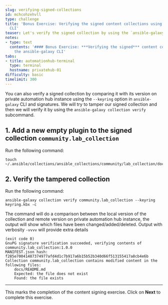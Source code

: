 ```yaml
---
slug: verifying-signed-collections
id: mchcohzehvll
type: challenge
title: 'Bonus Exercise: Verifying the signed content collections using the ansible-galaxy
  CLI'
teaser: Let's verify the signed collection by using the `ansible-galaxy` CLI
notes:
- type: text
  contents: '#### Bonus Exercise: ***Verifying the signed*** content collections using
    the ansible-galaxy CLI'
tabs:
- title: automationhub-terminal
  type: terminal
  hostname: privatehub-01
difficulty: basic
timelimit: 300
---
```

You can also verify a signed collection by comparing it with its version on private automation hub instance using the `--keyring` option in `ansible-galaxy` CLI and signatures.
We will try to tamper our signed collection and then we will verify it by using the `ansible-galaxy collection verify` subcommand.
## 1. Add a new empty plugin to the signed collection `community.lab_collection`
Run the following command:
```
touch ~/.ansible/collections/ansible_collections/community/lab_collection/docs/README.md
```

## 2. Verify the tampered collection
Run the following command:
```
ansible-galaxy collection verify community.lab_collection --keyring keyring.kbx -c
```
The command will do a comparison between the local version of the collection and remote version on private automation hub instance, the output will show which files have been changed/added/deleted.
Output with verbosity `-vvvv` will provide extra details
```
(exit code 0)
GnuPG signature verification succeeded, verifying contents of community.lab_collection:1.0.0
MANIFEST.json hash: f285e70041487374977afd4d1c7b917a6b15b52b340d66f513155417a8cb4e6b
Collection community.lab_collection contains modified content in the following files:
    docs/README.md
    Expected: the file does not exist
    Found: the file exists
```
***

This marks the completion of the content signing exercise. Click on **Next** to complete this exercise.

